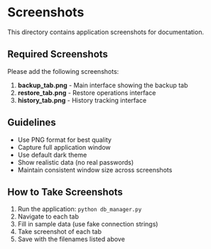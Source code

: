 # Screenshots

This directory contains application screenshots for documentation.

## Required Screenshots

Please add the following screenshots:

1. **backup_tab.png** - Main interface showing the backup tab
2. **restore_tab.png** - Restore operations interface
3. **history_tab.png** - History tracking interface

## Guidelines

- Use PNG format for best quality
- Capture full application window
- Use default dark theme
- Show realistic data (no real passwords)
- Maintain consistent window size across screenshots

## How to Take Screenshots

1. Run the application: `python db_manager.py`
2. Navigate to each tab
3. Fill in sample data (use fake connection strings)
4. Take screenshot of each tab
5. Save with the filenames listed above
